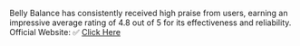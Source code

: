 Belly Balance has consistently received high praise from users, earning an impressive average rating of 4.8 out of 5 for its effectiveness and reliability.
Official Website: ✅ <a href="https://www.verybone.com/26NGTR63/XK3K2PZ/?sub1=Groups">Click Here</a>
